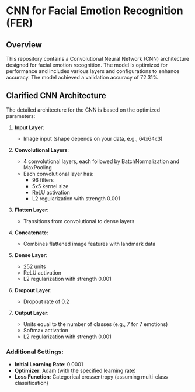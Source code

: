 # CNN for Facial Emotion Recognition (FER)

## Overview
This repository contains a Convolutional Neural Network (CNN) architecture designed for facial emotion recognition. The model is optimized for performance and includes various layers and configurations to enhance accuracy. The model achieved a validation accuracy of 72.31%

## Clarified CNN Architecture

The detailed architecture for the CNN is based on the optimized parameters:

1. **Input Layer**: 
   - Image input (shape depends on your data, e.g., 64x64x3)

2. **Convolutional Layers**:
   - 4 convolutional layers, each followed by BatchNormalization and MaxPooling
   - Each convolutional layer has:
     - 96 filters
     - 5x5 kernel size
     - ReLU activation
     - L2 regularization with strength 0.001

3. **Flatten Layer**: 
   - Transitions from convolutional to dense layers

4. **Concatenate**: 
   - Combines flattened image features with landmark data

5. **Dense Layer**:
   - 252 units
   - ReLU activation
   - L2 regularization with strength 0.001

6. **Dropout Layer**:
   - Dropout rate of 0.2

7. **Output Layer**:
   - Units equal to the number of classes (e.g., 7 for 7 emotions)
   - Softmax activation
   - L2 regularization with strength 0.001

### Additional Settings:
- **Initial Learning Rate**: 0.0001
- **Optimizer**: Adam (with the specified learning rate)
- **Loss Function**: Categorical crossentropy (assuming multi-class classification)
